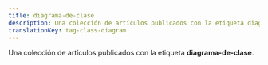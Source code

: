 ```yaml
---
title: diagrama-de-clase
description: Una colección de artículos publicados con la etiqueta diagrama-de-clase.
translationKey: tag-class-diagram
---
```

Una colección de artículos publicados con la etiqueta **diagrama-de-clase**.
